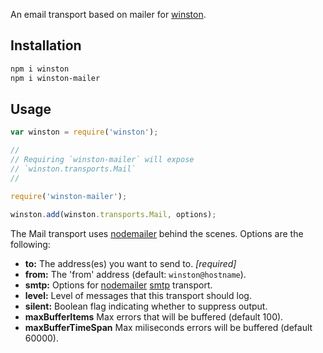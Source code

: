 An email transport based on mailer for [winston][0].

## Installation

``` sh
npm i winston
npm i winston-mailer
```

## Usage
``` js
var winston = require('winston');

//
// Requiring `winston-mailer` will expose 
// `winston.transports.Mail`
//

require('winston-mailer');

winston.add(winston.transports.Mail, options);
```

The Mail transport uses [nodemailer][1] behind the scenes. Options are the following:

* __to:__ The address(es) you want to send to. *[required]*
* __from:__ The 'from' address (default: `winston@hostname`).
* __smtp:__ Options for [nodemailer][1] [smtp][2] transport.
* __level:__ Level of messages that this transport should log.
* __silent:__ Boolean flag indicating whether to suppress output.
* __maxBufferItems__ Max errors that will be buffered (default 100).
* __maxBufferTimeSpan__ Max miliseconds errors will be buffered (default 60000).

[0]: https://github.com/flatiron/winston
[1]: https://github.com/andris9/Nodemailer
[2]: https://github.com/andris9/nodemailer-smtp-transport
